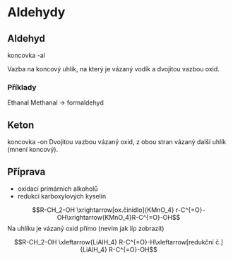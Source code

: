 # Aldehydy
## Aldehyd
koncovka -al

Vazba na koncový uhlík, na který je vázaný vodík a dvojitou vazbou oxid. 

### Příklady
Ethanal
Methanal -> formaldehyd
## Keton
koncovka -on
Dvojitou vazbou vázaný oxid, z obou stran vázaný další uhlík (mnení koncový).


## Příprava
- oxidací primárních alkoholů
- redukcí karboxylových kyselin

$$R-CH_2-OH \xrightarrow[ox.činidlo]{KMnO_4} r-C^{=O}-OH\xrightarrow{KMnO_4}R-C^{=O}-OH$$
Na uhlíku je vázaný oxid přímo (nevím jak líp zobrazit)

$$R-CH_2-OH \xleftarrow{LiAlH_4} R-C^{=O}-H\xleftarrow[redukční č.]{LiAlH_4} R-C^{=O}-OH$$
